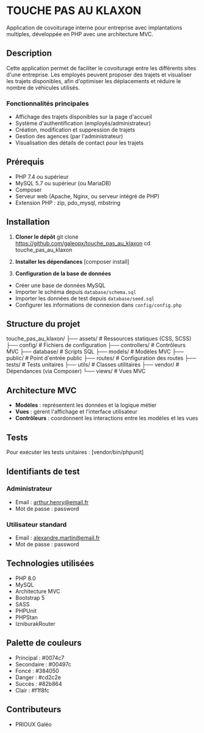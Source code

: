 # TOUCHE PAS AU KLAXON

Application de covoiturage interne pour entreprise avec implantations multiples, développée en PHP avec une architecture MVC.

## Description

Cette application permet de faciliter le covoiturage entre les différents sites d'une entreprise. Les employés peuvent proposer des trajets et visualiser les trajets disponibles, afin d'optimiser les déplacements et réduire le nombre de véhicules utilisés.

### Fonctionnalités principales

- Affichage des trajets disponibles sur la page d'accueil
- Système d'authentification (employés/administrateur)
- Création, modification et suppression de trajets
- Gestion des agences (par l'administrateur)
- Visualisation des détails de contact pour les trajets

## Prérequis

- PHP 7.4 ou supérieur
- MySQL 5.7 ou supérieur (ou MariaDB)
- Composer
- Serveur web (Apache, Nginx, ou serveur intégré de PHP)
- Extension PHP : zip, pdo_mysql, mbstring

## Installation

1. **Cloner le dépôt**
git clone https://github.com/galeopx/touche_pas_au_klaxon
cd touche_pas_au_klaxon

2. **Installer les dépendances**
[composer install]

3. **Configuration de la base de données**
- Créer une base de données MySQL
- Importer le schéma depuis `database/schema.sql`
- Importer les données de test depuis `database/seed.sql`
- Configurer les informations de connexion dans `config/config.php`

## Structure du projet

touche_pas_au_klaxon/
├── assets/              # Ressources statiques (CSS, SCSS)
├── config/              # Fichiers de configuration
├── controllers/         # Contrôleurs MVC
├── database/            # Scripts SQL
├── models/              # Modèles MVC
├── public/              # Point d'entrée public
├── routes/              # Configuration des routes
├── tests/               # Tests unitaires
├── utils/               # Classes utilitaires
├── vendor/              # Dépendances (via Composer)
└── views/               # Vues MVC

## Architecture MVC

- **Modèles** : représentent les données et la logique métier
- **Vues** : gèrent l'affichage et l'interface utilisateur
- **Contrôleurs** : coordonnent les interactions entre les modèles et les vues

## Tests

Pour exécuter les tests unitaires :
[vendor/bin/phpunit]

## Identifiants de test

### Administrateur
- Email : arthur.henry@email.fr
- Mot de passe : password

### Utilisateur standard
- Email : alexandre.martin@email.fr
- Mot de passe : password

## Technologies utilisées

- PHP 8.0
- MySQL
- Architecture MVC
- Bootstrap 5
- SASS
- PHPUnit
- PHPStan
- IzniburakRouter

## Palette de couleurs

- Principal : #0074c7
- Secondaire : #00497c
- Foncé : #384050
- Danger : #cd2c2e
- Succès : #82b864
- Clair : #f1f8fc

## Contributeurs

- PRIOUX Galéo
